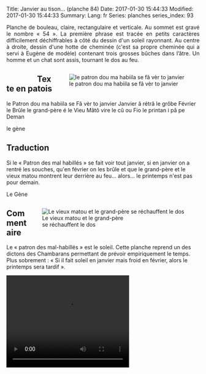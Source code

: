 Title: Janvier au tison… (planche 84)
Date: 2017-01-30 15:44:33
Modified: 2017-01-30 15:44:33
Summary: 
Lang: fr
Series: planches
series_index: 93

<p style="text-align:justify;">Planche de bouleau, claire, rectangulaire et verticale. Au sommet est gravé le nombre « 54 ». La première phrase est tracée en petits caractères difficilement déchiffrables à côté du dessin d'un soleil rayonnant. Au centre à droite, dessin d'une hotte de cheminée (c'est sa propre cheminée qui a servi à Eugène de modèle) contenant trois grosses bûches dans l’âtre. Un homme et un chat sont assis, tournant le dos au feu.</p>

<figure class="image-block" style="float: left;">
  <img alt="" src="{static}/images/planche_84.png">
  <figcaption style="max-width: 154px"></figcaption>
</figure>


<figure class="image-block" style="float: right;">
  <img alt="le patron dou ma habiila se fâ vèr to janvier" src="{static}/images/planche_84_dessin_haut.png">
  <figcaption style="max-width: 350px">le patron dou ma habiila se fâ vèr to janvier</figcaption>
</figure>

## Texte en patois
le  Patron dou  ma habiila se Fâ vèr to janvier    Janvier â rétrâ le grôbe Février le Brûle    le grand-père é le Vieu Mâtô vire le cû ou Fio le printan i pâ pe Deman

le gène

## Traduction
Si le « Patron des mal habillés » se fait voir tout janvier, si en janvier on a rentré les souches, qu'en février on les brûle et que le grand-père et le vieux matou montrent leur derrière au feu… alors… le printemps n'est pas pour demain.

Le Gène
<figure class="image-block" style="float: right;">
  <img alt="Le vieux matou et le grand-père se réchauffent le dos" src="{static}/images/planche_84_dessin_centre.png">
  <figcaption style="max-width: 217px">Le vieux matou et le grand-père se réchauffent le dos</figcaption>
</figure>


## Commentaire
Le « patron des mal-habillés » est le soleil.
Cette planche reprend un des dictons des Chambarans permettant de prévoir empiriquement le temps.
Plus sobrement : « Si il fait soleil en janvier mais froid en février, alors le printemps sera tardif ».


<video width="320" height="240" controls>
  <source src="https://d1njpgd0ygatdn.cloudfront.net/video_84.mp4" type="video/mp4">
</video>
